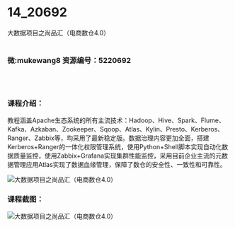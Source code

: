 # 14_20692
大数据项目之尚品汇（电商数仓4.0）
<br/></br>
<h3>微:mukewang8 资源编号：5220692</h3>
<br/></br>
<h3>课程介绍：</h3>
<p>教程涵盖Apache生态系统的所有主流技术：Hadoop、Hive、Spark、Flume、Kafka、Azkaban、Zookeeper、Sqoop、Atlas、Kylin、Presto、Kerberos、Ranger、Zabbix等，均采用了最新稳定版。数据治理内容更加全面，搭建Kerberos+Ranger的一体化权限管理系统，使用Python+Shell脚本实现自动化数据质量监控，使用Zabbix+Grafana实现集群性能监控，采用目前企业主流的元数据管理应用Atlas实现了数据血缘管理，保障了数仓的安全性、一致性和可靠性。</p>
<p><img src="https://www.ko996.com/wp-content/uploads/img/2021/08/1-22-300x194.png" alt="大数据项目之尚品汇（电商数仓4.0）"></p>
<div class="info-desc">
<h3>课程截图：</h3>
<p><img src="https://www.ko996.com/wp-content/uploads/img/2021/08/2-22.png" alt="大数据项目之尚品汇（电商数仓4.0）"></p>


			
</div>

